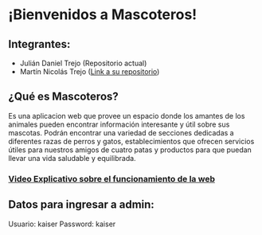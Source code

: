 # ¡Bienvenidos a Mascoteros!

## Integrantes:
- Julián Daniel Trejo (Repositorio actual)
- Martín Nicolás Trejo ([Link a su repositorio](https://github.com/TrejoMartin90/Proyecto-Final-Trejo))

## ¿Qué es Mascoteros?

Es una aplicacion web que provee un espacio donde los amantes de los animales pueden encontrar información interesante y útil sobre sus mascotas. Podrán encontrar una variedad de secciones dedicadas a diferentes razas de perros y gatos, establecimientos que ofrecen servicios útiles para nuestros amigos de cuatro patas y productos para que puedan llevar una vida saludable y equilibrada.

### [Video Explicativo sobre el funcionamiento de la web](https://www.youtube.com/watch?v=0k_AYCv9KNM)

## Datos para ingresar a admin:
Usuario: kaiser
Password: kaiser
